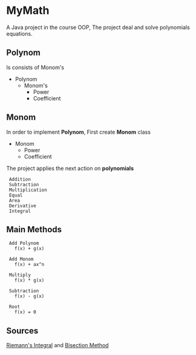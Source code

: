 # MyMath

A Java project in the course OOP, The project deal and solve polynomials equations.


## Polynom

Is consists of Monom's

- Polynom
  - Monom's
    - Power
    - Coefficient


## Monom

 In order to implement **Polynom**, First create **Monom** class

 - Monom
   - Power
   - Coefficient



The project applies the next action on **polynomials**
 ```
  Addition
  Subtraction
  Multiplication
  Equal
  Area
  Derivative
  Integral
 ```
 
 
## Main Methods 
```
 Add Polynom
   f(x) + g(x)
 
 Add Monom
   f(x) + ax^n
 
 Multiply
   f(x) * g(x)
 
 Subtraction
   f(x) - g(x) 
 
 Root
   f(x) = 0 
```
 
 
 ## Sources
 [Riemann's Integral](https://en.wikipedia.org/wiki/Riemann_integral) and [Bisection Method](https://en.wikipedia.org/wiki/Bisection_methodisection)
 
 
 
 
